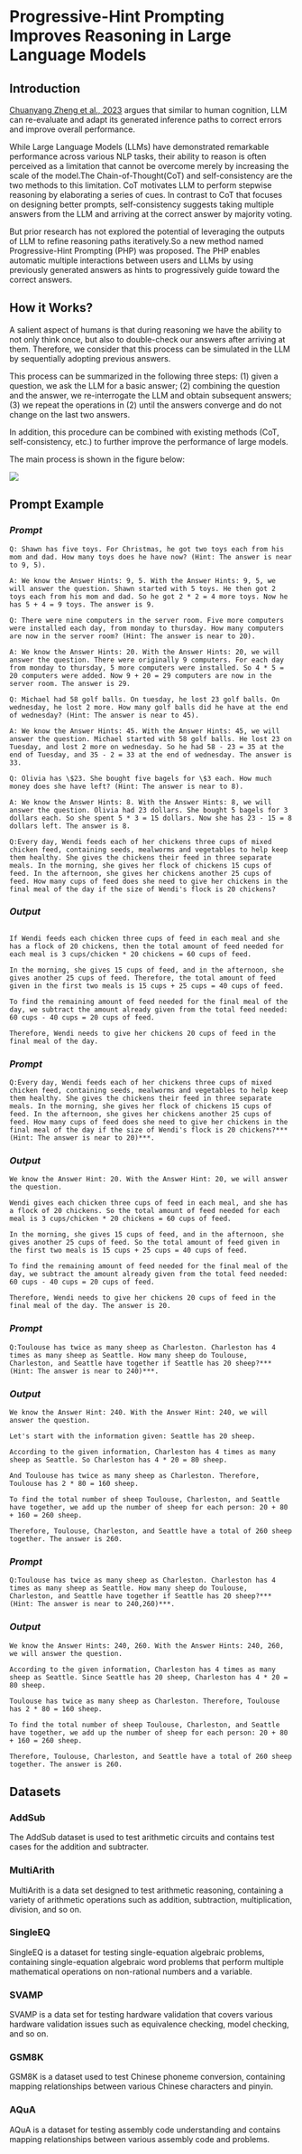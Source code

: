 # **Progressive-Hint Prompting Improves Reasoning in Large Language Models**

## Introduction

[Chuanyang Zheng et al., 2023](https://arxiv.org/abs/2304.09797) argues that similar to human cognition, LLM can re-evaluate and adapt its generated inference paths to correct errors and improve overall performance.

While Large Language Models (LLMs) have demonstrated remarkable performance across various NLP tasks, their ability to reason is often perceived as a limitation that cannot be overcome merely by increasing the scale of the model.The Chain-of-Thought(CoT) and self-consistency are the two methods to this limitation. CoT motivates LLM to perform stepwise reasoning by elaborating a series of cues. In contrast to CoT  that focuses on designing better prompts, self-consistency suggests taking multiple answers from the LLM and arriving at the correct answer by majority voting. 

But prior research has not explored the potential of leveraging the outputs of LLM to refine reasoning paths iteratively.So a new method named Progressive-Hint Prompting (PHP) was proposed. The PHP enables automatic multiple interactions between users and LLMs by using previously generated answers as hints to progressively guide toward the correct answers.



## How it Works?

A salient aspect of humans is that during reasoning we have the ability to not only think once, but also to double-check our answers after arriving at them. Therefore, we consider that this process can be simulated in the LLM by sequentially adopting previous answers.

This process can be summarized in the following three steps: (1) given a question, we ask the LLM for a basic answer; (2) combining the question and the answer, we re-interrogate the LLM and obtain subsequent answers; (3) we repeat the operations in (2) until the answers converge and do not change on the last two answers.

In addition, this procedure can be combined with existing methods (CoT, self-consistency, etc.) to further improve the performance of large models.

The main process is shown in the figure below:

![](picture\PHP.png)



## Prompt Example

### *Prompt*
```
Q: Shawn has five toys. For Christmas, he got two toys each from his mom and dad. How many toys does he have now? (Hint: The answer is near to 9, 5). 

A: We know the Answer Hints: 9, 5. With the Answer Hints: 9, 5, we will answer the question. Shawn started with 5 toys. He then got 2 toys each from his mom and dad. So he got 2 * 2 = 4 more toys. Now he has 5 + 4 = 9 toys. The answer is 9. 

Q: There were nine computers in the server room. Five more computers were installed each day, from monday to thursday. How many computers are now in the server room? (Hint: The answer is near to 20). 

A: We know the Answer Hints: 20. With the Answer Hints: 20, we will answer the question. There were originally 9 computers. For each day from monday to thursday, 5 more computers were installed. So 4 * 5 = 20 computers were added. Now 9 + 20 = 29 computers are now in the server room. The answer is 29. 

Q: Michael had 58 golf balls. On tuesday, he lost 23 golf balls. On wednesday, he lost 2 more. How many golf balls did he have at the end of wednesday? (Hint: The answer is near to 45). 

A: We know the Answer Hints: 45. With the Answer Hints: 45, we will answer the question. Michael started with 58 golf balls. He lost 23 on Tuesday, and lost 2 more on wednesday. So he had 58 - 23 = 35 at the end of Tuesday, and 35 - 2 = 33 at the end of wednesday. The answer is 33. 

Q: Olivia has \$23. She bought five bagels for \$3 each. How much money does she have left? (Hint: The answer is near to 8). 

A: We know the Answer Hints: 8. With the Answer Hints: 8, we will answer the question. Olivia had 23 dollars. She bought 5 bagels for 3 dollars each. So she spent 5 * 3 = 15 dollars. Now she has 23 - 15 = 8 dollars left. The answer is 8. 

Q:Every day, Wendi feeds each of her chickens three cups of mixed chicken feed, containing seeds, mealworms and vegetables to help keep them healthy. She gives the chickens their feed in three separate meals. In the morning, she gives her flock of chickens 15 cups of feed. In the afternoon, she gives her chickens another 25 cups of feed. How many cups of feed does she need to give her chickens in the final meal of the day if the size of Wendi's flock is 20 chickens?

```

### *Output*

```

If Wendi feeds each chicken three cups of feed in each meal and she has a flock of 20 chickens, then the total amount of feed needed for each meal is 3 cups/chicken * 20 chickens = 60 cups of feed.

In the morning, she gives 15 cups of feed, and in the afternoon, she gives another 25 cups of feed. Therefore, the total amount of feed given in the first two meals is 15 cups + 25 cups = 40 cups of feed.

To find the remaining amount of feed needed for the final meal of the day, we subtract the amount already given from the total feed needed: 60 cups - 40 cups = 20 cups of feed.

Therefore, Wendi needs to give her chickens 20 cups of feed in the final meal of the day.
```

### *Prompt*

```
Q:Every day, Wendi feeds each of her chickens three cups of mixed chicken feed, containing seeds, mealworms and vegetables to help keep them healthy. She gives the chickens their feed in three separate meals. In the morning, she gives her flock of chickens 15 cups of feed. In the afternoon, she gives her chickens another 25 cups of feed. How many cups of feed does she need to give her chickens in the final meal of the day if the size of Wendi's flock is 20 chickens?***(Hint: The answer is near to 20)***.
```

### *Output*

```
We know the Answer Hint: 20. With the Answer Hint: 20, we will answer the question.

Wendi gives each chicken three cups of feed in each meal, and she has a flock of 20 chickens. So the total amount of feed needed for each meal is 3 cups/chicken * 20 chickens = 60 cups of feed.

In the morning, she gives 15 cups of feed, and in the afternoon, she gives another 25 cups of feed. So the total amount of feed given in the first two meals is 15 cups + 25 cups = 40 cups of feed.

To find the remaining amount of feed needed for the final meal of the day, we subtract the amount already given from the total feed needed: 60 cups - 40 cups = 20 cups of feed.

Therefore, Wendi needs to give her chickens 20 cups of feed in the final meal of the day. The answer is 20.

```

### *Prompt*

```
Q:Toulouse has twice as many sheep as Charleston. Charleston has 4 times as many sheep as Seattle. How many sheep do Toulouse, Charleston, and Seattle have together if Seattle has 20 sheep?***(Hint: The answer is near to 240)***.
```

### *Output*

```
We know the Answer Hint: 240. With the Answer Hint: 240, we will answer the question.

Let's start with the information given: Seattle has 20 sheep.

According to the given information, Charleston has 4 times as many sheep as Seattle. So Charleston has 4 * 20 = 80 sheep.

And Toulouse has twice as many sheep as Charleston. Therefore, Toulouse has 2 * 80 = 160 sheep.

To find the total number of sheep Toulouse, Charleston, and Seattle have together, we add up the number of sheep for each person: 20 + 80 + 160 = 260 sheep.

Therefore, Toulouse, Charleston, and Seattle have a total of 260 sheep together. The answer is 260.
```
### *Prompt*

```
Q:Toulouse has twice as many sheep as Charleston. Charleston has 4 times as many sheep as Seattle. How many sheep do Toulouse, Charleston, and Seattle have together if Seattle has 20 sheep?***(Hint: The answer is near to 240,260)***.
```
### *Output*

```
We know the Answer Hints: 240, 260. With the Answer Hints: 240, 260, we will answer the question.

According to the given information, Charleston has 4 times as many sheep as Seattle. Since Seattle has 20 sheep, Charleston has 4 * 20 = 80 sheep.

Toulouse has twice as many sheep as Charleston. Therefore, Toulouse has 2 * 80 = 160 sheep.

To find the total number of sheep Toulouse, Charleston, and Seattle have together, we add up the number of sheep for each person: 20 + 80 + 160 = 260 sheep.

Therefore, Toulouse, Charleston, and Seattle have a total of 260 sheep together. The answer is 260.
```

## Datasets

### AddSub
The AddSub dataset is used to test arithmetic circuits and contains test cases for the addition and subtracter.

### MultiArith
MultiArith is a data set designed to test arithmetic reasoning, containing a variety of arithmetic operations such as addition, subtraction, multiplication, division, and so on.

### SingleEQ
SingleEQ is a dataset for testing single-equation algebraic problems, containing single-equation algebraic word problems that perform multiple mathematical operations on non-rational numbers and a variable.

### SVAMP
SVAMP is a data set for testing hardware validation that covers various hardware validation issues such as equivalence checking, model checking, and so on.

### GSM8K
GSM8K is a dataset used to test Chinese phoneme conversion, containing mapping relationships between various Chinese characters and pinyin.

### AQuA
AQuA is a dataset for testing assembly code understanding and contains mapping relationships between various assembly code and problems.







